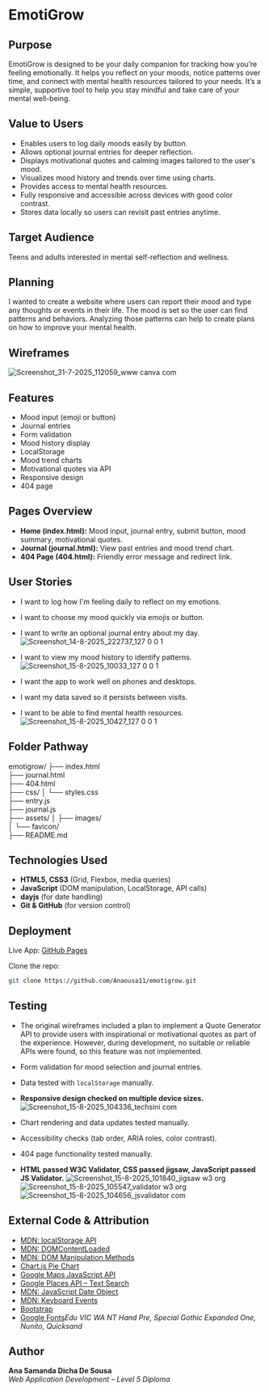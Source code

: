 # EmotiGrow


## Purpose

EmotiGrow is designed to be your daily companion for tracking how you’re feeling emotionally. It helps you reflect on your moods, notice patterns over time, and connect with mental health resources tailored to your needs. It’s a simple, supportive tool to help you stay mindful and take care of your mental well-being.

## Value to Users

- Enables users to log daily moods easily by button.
- Allows optional journal entries for deeper reflection.
- Displays motivational quotes and calming images tailored to the user's mood.
- Visualizes mood history and trends over time using charts.
- Provides access to mental health resources.
- Fully responsive and accessible across devices with good color contrast.
- Stores data locally so users can revisit past entries anytime.

## Target Audience

Teens and adults interested in mental self-reflection and wellness.

## Planning

I wanted to create a website where users can report their mood and type any thoughts or events in their life. The mood is set so the user can find patterns and behaviors. Analyzing those patterns can help to create plans on how to improve your mental health.

## Wireframes

![Screenshot_31-7-2025_112059_www canva com](https://github.com/user-attachments/assets/72039a9d-35b4-4bbd-bba0-5c85a72a89a8)


## Features

- Mood input (emoji or button)
- Journal entries
- Form validation
- Mood history display
- LocalStorage 
- Mood trend charts
- Motivational quotes via API
- Responsive design
- 404 page

## Pages Overview

- **Home (index.html):** Mood input, journal entry, submit button, mood summary, motivational quotes.
- **Journal (journal.html):** View past entries and mood trend chart.
- **404 Page (404.html):** Friendly error message and redirect link.

## User Stories

- I want to log how I'm feeling daily to reflect on my emotions.
- I want to choose my mood quickly via emojis or button.
- I want to write an optional journal entry about my day.
 ![Screenshot_14-8-2025_222737_127 0 0 1](https://github.com/user-attachments/assets/313e1dbd-948e-40df-bc18-ca1660a10a0e)

- I want to view my mood history to identify patterns.
 ![Screenshot_15-8-2025_10033_127 0 0 1](https://github.com/user-attachments/assets/7ca1623e-70fe-4420-984e-f3851ca1de60)

- I want the app to work well on phones and desktops.
- I want my data saved so it persists between visits.
- I want to be able to find mental health resources.
![Screenshot_15-8-2025_10427_127 0 0 1](https://github.com/user-attachments/assets/eb40b032-2781-4dfa-beae-48ac22d6fb6c)

## Folder Pathway
emotigrow/
├── index.html           
├── journal.html         
├── 404.html             
├── css/
│   └── styles.css       
├── entry.js           
├── journal.js    
├── assets/
│   ├── images/          
│   └── favicon/           
├── README.md            
            


## Technologies Used

- **HTML5, CSS3** (Grid, Flexbox, media queries)
- **JavaScript** (DOM manipulation, LocalStorage, API calls)
- **dayjs** (for date handling)
- **Git & GitHub** (for version control)

## Deployment

Live App: [GitHub Pages](https://github.com/Anaousa11/emotigrow)

Clone the repo:
```bash
git clone https://github.com/Anaousa11/emotigrow.git
```
## Testing

- The original wireframes included a plan to implement a Quote Generator API to provide users with inspirational or motivational quotes as part of the experience. However, during development, no suitable or reliable APIs were found, so this feature was not implemented.
- Form validation for mood selection and journal entries.
- Data tested with `localStorage` manually.
- **Responsive design checked on multiple device sizes.**
![Screenshot_15-8-2025_104336_techsini com](https://github.com/user-attachments/assets/7e70bd56-db67-42dd-b02c-102c8179a936)

- Chart rendering and data updates tested manually.
- Accessibility checks (tab order, ARIA roles, color contrast).
- 404 page functionality tested manually.
-  **HTML passed W3C Validator, CSS passed jigsaw, JavaScript passed JS Validator.**
![Screenshot_15-8-2025_101840_jigsaw w3 org](https://github.com/user-attachments/assets/e4471900-dd93-4637-af7b-70fac6d9a941)
![Screenshot_15-8-2025_105547_validator w3 org](https://github.com/user-attachments/assets/df638bfb-ff92-4122-9d9a-169d0dc3eff4)
![Screenshot_15-8-2025_104656_jsvalidator com](https://github.com/user-attachments/assets/0a43ab9d-d5bb-4e52-926b-418cb12e8a6e)

## External Code & Attribution


- [MDN: localStorage API](https://developer.mozilla.org/en-US/docs/Web/API/Window/localStorage)
- [MDN: DOMContentLoaded](https://developer.mozilla.org/en-US/docs/Web/API/Document/DOMContentLoaded_event)
- [MDN: DOM Manipulation Methods](https://developer.mozilla.org/en-US/docs/Web/API/Document/getElementById)
- [Chart.js Pie Chart](https://www.chartjs.org/docs/latest/charts/doughnut.html)
- [Google Maps JavaScript API](https://developers.google.com/maps/documentation/javascript/overview)
- [Google Places API – Text Search](https://developers.google.com/maps/documentation/places/web-service/search)
- [MDN: JavaScript Date Object](https://developer.mozilla.org/en-US/docs/Web/JavaScript/Reference/Global_Objects/Date)
- [MDN: Keyboard Events](https://developer.mozilla.org/en-US/docs/Web/API/Element/keypress_event)
- [Bootstrap](https://getbootstrap.com/docs/5.3/getting-started/introduction/)
- [Google Fonts](https://fonts.google.com/)*Edu VIC WA NT Hand Pre, Special Gothic Expanded One, Nunito, Quicksand*

## Author

**Ana Samanda Dicha De Sousa**  
*Web Application Development – Level 5 Diploma*
